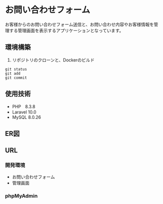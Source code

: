 # お問い合わせフォーム
お客様からのお問い合わせフォーム送信と、お問い合わせ内容やお客様情報を管理する管理画面を表示するアプリケーションとなっています。

## 環境構築
1. リポジトリのクローンと、Dockerのビルド
```
git status
git add
git commit
```

## 使用技術
- PHP　8.3.8
- Laravel 10.0
- MySQL 8.0.26

## ER図

## URL
### 開発環境
- お問い合わせフォーム
- 管理画面

### phpMyAdmin

